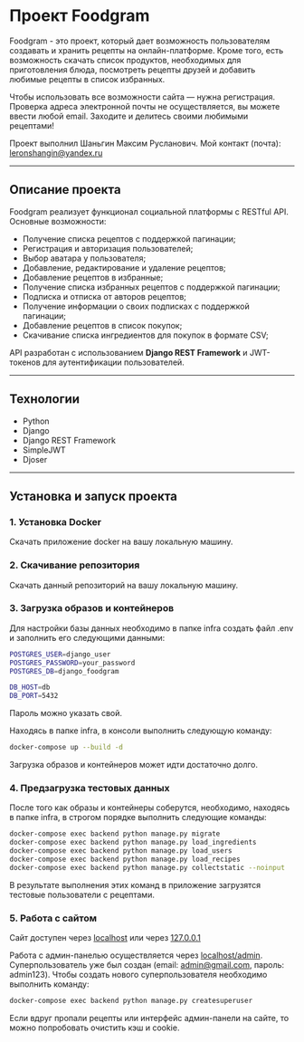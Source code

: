 # Проект Foodgram

Foodgram - это проект, который дает возможность пользователям создавать и хранить рецепты на онлайн-платформе. Кроме того,
есть возможность скачать список продуктов, необходимых для приготовления блюда, посмотреть рецепты друзей и добавить любимые
рецепты в список избранных.

Чтобы использовать все возможности сайта — нужна регистрация. Проверка адреса электронной почты не осуществляется, вы можете ввести любой email.
Заходите и делитесь своими любимыми рецептами!

Проект выполнил Шаньгин Максим Русланович. Мой контакт (почта): leronshangin@yandex.ru

---

## **Описание проекта**
Foodgram реализует функционал социальной платформы с RESTful API. Основные возможности:
- Получение списка рецептов с поддержкой пагинации;
- Регистрация и авторизация пользователей; 
- Выбор аватара у пользователя;
- Добавление, редактирование и удаление рецептов;
- Добавление рецептов в избранные;
- Получение списка избранных рецептов с поддержкой пагинации;
- Подписка и отписка от авторов рецептов;
- Получение информации о своих подписках с поддержкой пагинации;
- Добавление рецептов в список покупок;
- Скачивание списка ингредиентов для покупок в формате CSV;

API разработан с использованием **Django REST Framework** и JWT-токенов для аутентификации пользователей.

---

## **Технологии**
- Python
- Django
- Django REST Framework
- SimpleJWT
- Djoser

---

## **Установка и запуск проекта**

### **1. Установка Docker**
Скачать приложение docker на вашу локальную машину.

### **2. Скачивание репозитория**
Скачать данный репозиторий на вашу локальную машину.

### **3. Загрузка образов и контейнеров**
Для настройки базы данных необходимо в папке infra создать файл .env и заполнить его следующими данными:

```bash
POSTGRES_USER=django_user
POSTGRES_PASSWORD=your_password
POSTGRES_DB=django_foodgram

DB_HOST=db
DB_PORT=5432
```

Пароль можно указать свой.


Находясь в папке infra, в консоли выполнить следующую команду:

```bash
docker-compose up --build -d
```

Загрузка образов и контейнеров может идти достаточно долго.

### **4. Предзагрузка тестовых данных**
После того как образы и контейнеры соберутся, необходимо, находясь в папке infra, в строгом порядке выполнить следующие команды:

```bash
docker-compose exec backend python manage.py migrate
docker-compose exec backend python manage.py load_ingredients
docker-compose exec backend python manage.py load_users
docker-compose exec backend python manage.py load_recipes
docker-compose exec backend python manage.py collectstatic --noinput
```

В результате выполнения этих команд в приложение загрузятся тестовые пользователи с рецептами.

### **5. Работа с сайтом**
Сайт доступен через [localhost](http://localhost) или через [127.0.0.1](http://127.0.0.1)

Работа с админ-панелью осуществляется через [localhost/admin](http://localhost/admin).
Суперпользователь уже был создан (email: admin@gmail.com, пароль: admin123).
Чтобы создать нового суперпользователя необходимо выполнить команду:

```bash
docker-compose exec backend python manage.py createsuperuser
```

Если вдруг пропали рецепты или интерфейс админ-панели на сайте, то можно попробовать очистить кэш и cookie.
